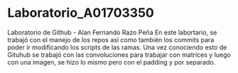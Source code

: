 # Laboratorio_A01703350
Laboratorio de Github - Alan Fernando Razo Peña
 En este labortario, se trabajó con el manejo de los repos así como también los
commits para poder ir modificando los scripts de las ramas. Una vez conociendo
esto de Gituhub se trabajó con las convoluciones para trabajar con matrices y 
luego con una imagen, se hizo lo mismo pero con el padding y por separado.
